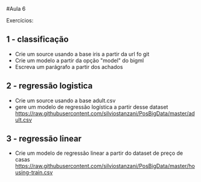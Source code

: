 #Aula 6

Exercícios:
## 1 - classificação
* Crie um source usando a base iris a partir da url fo git
* Crie um modelo a partir da opção "model" do bigml
* Escreva um parágrafo a partir dos achados

## 2 - regressão logistica
* Crie um source usando a base adult.csv
* gere um modelo de regressão logística a partir desse dataset
https://raw.githubusercontent.com/silviostanzani/PosBigData/master/adult.csv

## 3 - regressão linear
* Crie um modelo de regressão linear a partir do dataset de preço de casas 
https://raw.githubusercontent.com/silviostanzani/PosBigData/master/housing-train.csv
